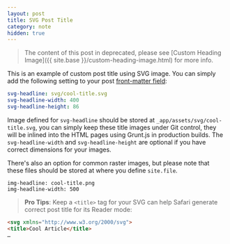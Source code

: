 ```yaml
---
layout: post
title: SVG Post Title
category: note
hidden: true
---
```


> The content of this post in deprecated, please see [Custom Heading Image]({{ site.base }}/custom-heading-image.html) for more info.

This is an example of custom post title using SVG image. You can simply add the following setting to your post [front-matter field](http://jekyllrb.com/docs/frontmatter/):

```yaml
svg-headline: svg/cool-title.svg
svg-headline-width: 400
svg-headline-height: 86
```

Image defined for `svg-headline` should be stored at `_app/assets/svg/cool-title.svg`, you can simply keep these title images under Git control, they will be inlined into the HTML pages using Grunt.js in production builds. The `svg-headline-width` and `svg-headline-height` are optional if you have correct dimensions for your images.

There's also an option for common raster images, but please note that these files should be stored at where you define `site.file`.

```
img-headline: cool-title.png
img-headline-width: 500
```

> **Pro Tips**: Keep a `<title>` tag for your SVG can help Safari generate correct post title for its Reader mode:

```html
<svg xmlns="http://www.w3.org/2000/svg">
<title>Cool Article</title>
…
```
